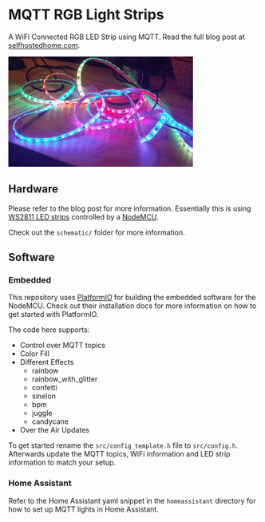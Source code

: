 # MQTT RGB Light Strips

A WiFi Connected RGB LED Strip using MQTT. Read the full blog post at
[selfhostedhome.com](https://selfhostedhome.com/wifi-connected-rgb-led-strip/).

![Rainbow Lights](images/rgb-rainbow.gif)

## Hardware

Please refer to the blog post for more information. Essentially this is using
[WS2811 LED strips](https://amzn.to/2Cg3rxm) controlled by a [NodeMCU](https://amzn.to/2NI5s7t).

Check out the `schematic/` folder for more information.

## Software

### Embedded

This repository uses [PlatformIO](https://platformio.org/) for building the
embedded software for the NodeMCU. Check out their installation docs for more
information on how to get started with PlatformIO.

The code here supports:
* Control over MQTT topics
* Color Fill
* Different Effects
    * rainbow
    * rainbow\_with\_glitter
    * confetti
    * sinelon
    * bpm
    * juggle
    * candycane
* Over the Air Updates

To get started rename the `src/config_template.h` file to `src/config.h`.
Afterwards update the MQTT topics, WiFi information and LED strip information
to match your setup.

### Home Assistant

Refer to the Home Assistant yaml snippet in the `homeassistant` directory for
how to set up MQTT lights in Home Assistant.
